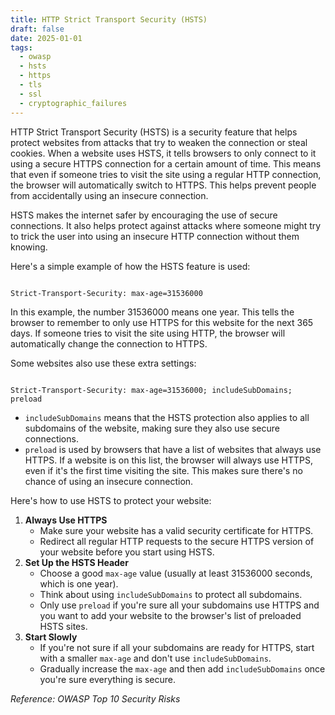 ```yaml
---
title: HTTP Strict Transport Security (HSTS)
draft: false
date: 2025-01-01
tags:
  - owasp
  - hsts
  - https
  - tls
  - ssl
  - cryptographic_failures
---
```


HTTP Strict Transport Security (HSTS) is a security feature that helps protect websites from attacks that try to weaken the connection or steal cookies. When a website uses HSTS, it tells browsers to only connect to it using a secure HTTPS connection for a certain amount of time. This means that even if someone tries to visit the site using a regular HTTP connection, the browser will automatically switch to HTTPS. This helps prevent people from accidentally using an insecure connection.

HSTS makes the internet safer by encouraging the use of secure connections. It also helps protect against attacks where someone might try to trick the user into using an insecure HTTP connection without them knowing.

Here's a simple example of how the HSTS feature is used:

```plaintext hljs

Strict-Transport-Security: max-age=31536000

```

In this example, the number 31536000 means one year. This tells the browser to remember to only use HTTPS for this website for the next 365 days. If someone tries to visit the site using HTTP, the browser will automatically change the connection to HTTPS.

Some websites also use these extra settings:

```plaintext hljs

Strict-Transport-Security: max-age=31536000; includeSubDomains; preload

```

- `includeSubDomains` means that the HSTS protection also applies to all subdomains of the website, making sure they also use secure connections.
- `preload` is used by browsers that have a list of websites that always use HTTPS. If a website is on this list, the browser will always use HTTPS, even if it's the first time visiting the site. This makes sure there's no chance of using an insecure connection.

Here's how to use HSTS to protect your website:

1. **Always Use HTTPS**
   - Make sure your website has a valid security certificate for HTTPS.
   - Redirect all regular HTTP requests to the secure HTTPS version of your website before you start using HSTS.
2. **Set Up the HSTS Header**
   - Choose a good `max-age` value (usually at least 31536000 seconds, which is one year).
   - Think about using `includeSubDomains` to protect all subdomains.
   - Only use `preload` if you're sure all your subdomains use HTTPS and you want to add your website to the browser's list of preloaded HSTS sites.
3. **Start Slowly**
   - If you're not sure if all your subdomains are ready for HTTPS, start with a smaller `max-age` and don't use `includeSubDomains`.
   - Gradually increase the `max-age` and then add `includeSubDomains` once you're sure everything is secure.

*Reference: OWASP Top 10 Security Risks*
